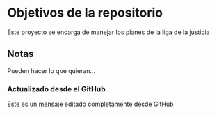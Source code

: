 # Objetivos de la repositorio

Este proyecto se encarga de manejar los planes de la liga de la justicia


## Notas
Pueden hacer lo que quieran...

### Actualizado desde el GitHub
Este es un mensaje editado completamente desde GitHub
